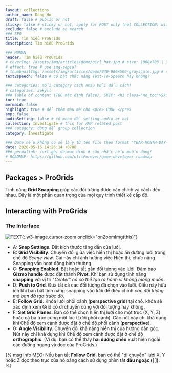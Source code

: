 ```yaml
---
layout: collections
author_name: Dong Ho
draft: false # public or not
sticky: false # sticky or not, apply for POST only (not COLLECTION) with including thumbnailImg
exclude: false # exclude on search
### SEO
title: Tìm hiểu ProGrids
description: Tìm hiểu ProGrids

### HUMAN
header: Tìm hiểu ProGrids
# coverImg: /assets/img/articles/demo/girl_hat.jpg # size: 1068x703 | 900x500 | 600x400
# effect: true # use img-sepia?
# thumbnailImg: /assets/img/articles/demo/940-900x500-grayscale.jpg # size: 900x500 | 600x400
text2speech: false # có bật chức năng Text-To-Speech hay không?

### categories: mỗi category cách nhau bởi dấu cách!
# categories: Jekyll
### Table of content (TOC mặc định false), SKIP: <h1 class="no_toc">Skip toc</h1> hoặc <div class="no_toc_section">
toc: true
mermaid: false
highlight: true # để thêm màu mè cho <pre> CODE </pre>
amp: false
audioSetting: false # có menu để setting audio or not
collection: Investigate # this for AMP related post
### category: dùng để group collection
category: Investigate

### Date nếu không có sẽ lấy từ tên file theo format "YEAR-MONTH-DAY-title.md"
date: 2020-05-15 14:26:14 +0700
### permalink: /url-ghi-de-mac-dinh # cân nhắc nếu muốn dùng!
# ROADMAP: https://github.com/utilForever/game-developer-roadmap
---
```


## Packages > ProGrids

Tính năng **Grid Snapping** giúp các đối tượng được căn chỉnh và cách đều nhau. Đây là một phần quan trọng của mọi quy trình thiết kế cấp độ.

## Interacting with Pro​Grids

### The Interface

![TEXT](https://docs.unity3d.com/Packages/com.unity.progrids@3.0/manual/images/interface.png){:.w3-image.cursor-zoom onclick="onZoomImg(this)"}
- A: **Snap Settings**. Đặt kích thước tăng dần của lưới.
- B: **Grid Visibility**. Chuyển đổi giữa việc hiển thị hoặc ẩn đường lưới trong chế độ *Scene view*. Cái này chỉ ảnh hưởng việc Hiển thị, chức năng Snapping vẫn hoạt động bình thường.
- C: **Snapping Enabled**. Bật hoặc tắt gắn đối tượng vào lưới. Đảm bảo **Gizmo handle** được đặt thành **Pivot**. Khi bạn sử dụng tính năng **snapping** với vị trí "*Center*" *nó có thể tạo ra hành vi không mong muốn*.
- D: **Push to Grid**. Đưa tất cả các đối tượng đã chọn vào lưới. Điều này hữu ích khi bạn bật tính năng snapping vào lưới để điều chỉnh *các đối tượng mà bạn đã tạo trước đó*.
- E: **Follow Grid**. Khóa lưới phối cảnh (**perspective grid**) tại chỗ. khóa sẽ xác định xem Grid có di chuyển cùng với đối tượng hay không.
- F: **Set Grid Planes**. Bạn có thể chọn hiển thị lưới cho một trục (X, Y, Z) hoặc cả ba trục cùng một lúc (Lưới phối cảnh). Các nút này chỉ khả dụng khi Chế độ xem cảnh được đặt ở chế độ phối cảnh (**perspective**).
- G: **Angle Visibility**. Chuyển đổi khả năng hiển thị của hướng dẫn góc. Nút này chỉ khả dụng khi Chế độ xem cảnh được đặt ở chế độ **orthographic**. (Ví dụ: bạn có thể thấy **hai đường chéo** xuất hiện ngoài các đường ngang và dọc của ProGrids.)

{% msg info MẸO: Nếu bạn tắt <strong>Follow Grid</strong>, bạn có thể "di chuyển" lưới X, Y hoặc Z dọc theo trục của nó bằng cách sử dụng phím tắt <strong>dấu ngoặc ([ ])</strong>. %}